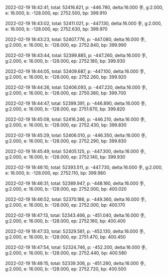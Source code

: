 2022-02-19 18:42:41, total: 52416.821, p: -446.780, delta:16.000 手, g:2.000, e: 16.000, b: -128.000, ep: 2752.500, bp: 399.910

2022-02-19 18:43:02, total: 52411.021, p: -447.130, delta:16.000 手, g:2.000, e: 16.000, b: -128.000, ep: 2752.630, bp: 399.970

2022-02-19 18:43:23, total: 52407.776, p: -447.080, delta:16.000 手, g:2.000, e: 16.000, b: -128.000, ep: 2752.840, bp: 399.990

2022-02-19 18:43:44, total: 52399.885, p: -447.260, delta:16.000 手, g:2.000, e: 16.000, b: -128.000, ep: 2752.180, bp: 399.930

2022-02-19 18:44:05, total: 52409.687, p: -447.100, delta:16.000 手, g:2.000, e: 16.000, b: -128.000, ep: 2752.260, bp: 399.920

2022-02-19 18:44:26, total: 52406.093, p: -447.220, delta:16.000 手, g:2.000, e: 16.000, b: -128.000, ep: 2750.380, bp: 399.700

2022-02-19 18:44:47, total: 52399.391, p: -446.890, delta:16.000 手, g:2.000, e: 16.000, b: -128.000, ep: 2751.670, bp: 399.820

2022-02-19 18:45:08, total: 52416.246, p: -446.210, delta:16.000 手, g:2.000, e: 16.000, b: -128.000, ep: 2752.430, bp: 399.830

2022-02-19 18:45:29, total: 52406.010, p: -446.350, delta:16.000 手, g:2.000, e: 16.000, b: -128.000, ep: 2752.290, bp: 399.830

2022-02-19 18:45:49, total: 52405.125, p: -447.300, delta:16.000 手, g:2.000, e: 16.000, b: -128.000, ep: 2752.140, bp: 399.930

2022-02-19 18:46:10, total: 52393.511, p: -447.730, delta:16.000 手, g:2.000, e: 16.000, b: -128.000, ep: 2752.110, bp: 399.980

2022-02-19 18:46:31, total: 52389.947, p: -448.160, delta:16.000 手, g:2.000, e: 16.000, b: -128.000, ep: 2752.000, bp: 400.020

2022-02-19 18:46:52, total: 52370.186, p: -449.360, delta:16.000 手, g:2.000, e: 16.000, b: -128.000, ep: 2752.000, bp: 400.170

2022-02-19 18:47:13, total: 52343.466, p: -451.040, delta:16.000 手, g:2.000, e: 16.000, b: -128.000, ep: 2752.160, bp: 400.400

2022-02-19 18:47:33, total: 52329.581, p: -452.130, delta:16.000 手, g:2.000, e: 16.000, b: -128.000, ep: 2751.470, bp: 400.450

2022-02-19 18:47:54, total: 52324.746, p: -452.200, delta:16.000 手, g:2.000, e: 16.000, b: -128.000, ep: 2752.440, bp: 400.580

2022-02-19 18:48:15, total: 52339.306, p: -451.280, delta:16.000 手, g:2.000, e: 16.000, b: -128.000, ep: 2752.720, bp: 400.500